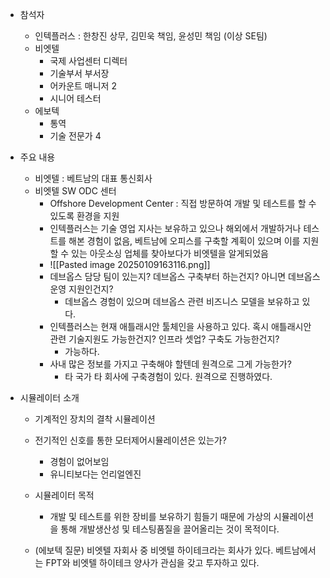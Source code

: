 
- 참석자
	- 인텍플러스 : 한창진 상무, 김민욱 책임, 윤성민 책임 (이상 SE팀)
	- 비엣텔
		- 국제 사업센터 디렉터
		- 기술부서 부서장
		- 어카운트 매니저 2
		- 시니어 테스터
	- 에보텍
		- 통역
		- 기술 전문가 4

- 주요 내용
	- 비엣텔 : 베트남의 대표 통신회사
	- 비엣텔 SW ODC 센터
		- Offshore Development Center : 직접 방문하여 개발 및 테스트를 할 수 있도록 환경을 지원
		- 인텍플러스는 기술 영업 지사는 보유하고 있으나 해외에서 개발하거나 테스트를 해본 경험이 없음, 베트남에 오피스를 구축할 계획이 있으며 이를 지원할 수 있는 아웃소싱 업체를 찾아보다가 비엣텔을 알게되었음
		- ![[Pasted image 20250109163116.png]]
		- 데브옵스 담당 팀이 있는지? 데브옵스 구축부터 하는건지? 아니면 데브옵스 운영 지원인건지?
			- 데브옵스 경험이 있으며 데브옵스 관련 비즈니스 모델을 보유하고 있다.
		- 인텍플러스는 현재 애틀래시안 툴체인을 사용하고 있다. 혹시 애틀래시안 관련 기술지원도 가능한건지? 인프라 셋업? 구축도 가능한건지?
			- 가능하다.
		- 사내 많은 정보를 가지고 구축해야 할텐데 원격으로 그게 가능한가?
			- 타 국가 타 회사에 구축경험이 있다. 원격으로 진행하였다.

- 시뮬레이터 소개
	- 기계적인 장치의 결착 시뮬레이션
	- 전기적인 신호를 통한 모터제어시뮬레이션은 있는가?
		- 경험이 없어보임
		- 유니티보다는 언리얼엔진 
	- 시뮬레이터 목적
		- 개발 및 테스트를 위한 장비를 보유하기 힘들기 때문에 가상의 시뮬레이션을 통해 개발생산성 및 테스팅품질을 끌어올리는 것이 목적이다.

	- (에보텍 질문) 비엣텔 자회사 중 비엣텔 하이테크라는 회사가 있다. 베트남에서는 FPT와 비엣텔 하이테크 양사가 관심을 갖고 투자하고 있다.